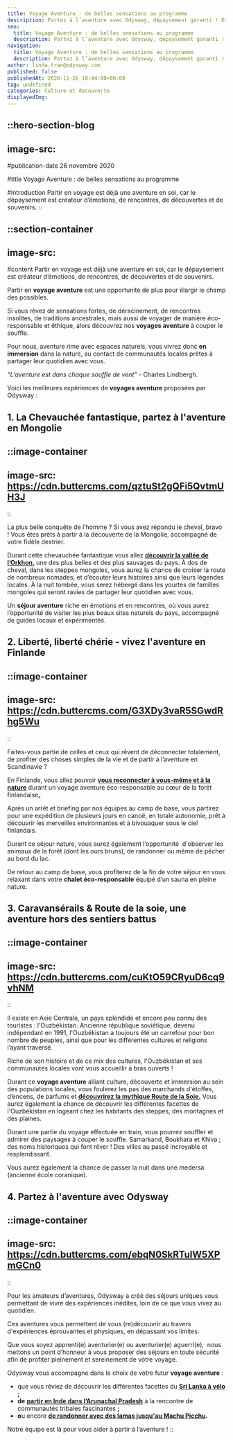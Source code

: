 ```yaml
---
title: Voyage Aventure : de belles sensations au programme
description: Partez à l’aventure avec Odysway, dépaysement garanti ! Expériences uniques et immersion avec les populations locales, c’est possible avec nos voyages aventure.
seo:
  title: Voyage Aventure : de belles sensations au programme
  description: Partez à l’aventure avec Odysway, dépaysement garanti ! Expériences uniques et immersion avec les populations locales, c’est possible avec nos voyages aventure.
navigation:
  title: Voyage Aventure : de belles sensations au programme
  description: Partez à l’aventure avec Odysway, dépaysement garanti ! Expériences uniques et immersion avec les populations locales, c’est possible avec nos voyages aventure.
author: linda.tran@odysway.com
published: false
publishedAt: 2020-11-26 10:44:00+00:00
tag: undefined
categories: Culture et decouverte
displayedImg: 
---
```


::hero-section-blog
---
image-src: 
---
#publication-date
26 novembre 2020

#title
Voyage Aventure : de belles sensations au programme

#introduction
Partir en voyage est déjà une aventure en soi, car le dépaysement est créateur d’émotions, de rencontres, de découvertes et de souvenirs.
::

::section-container
---
image-src: 
---
#content
Partir en voyage est déjà une aventure en soi, car le dépaysement est créateur d’émotions, de rencontres, de découvertes et de souvenirs.

Partir en **voyage aventure** est une opportunité de plus pour élargir le champ des possibles.

Si vous rêvez de sensations fortes, de déracinement, de rencontres insolites, de traditions ancestrales, mais aussi de voyager de manière éco-responsable et éthique, alors découvrez nos **voyages aventure** à couper le souffle.

Pour nous, aventure rime avec espaces naturels, vous vivrez donc **en immersion** dans la nature, au contact de communautés locales prêtes à partager leur quotidien avec vous.

_“L’aventure est dans chaque souffle de vent”_ - Charles Lindbergh.

Voici les meilleures expériences de **voyages aventure** proposées par Odysway :

## **1\. La Chevauchée fantastique, partez à l'aventure en Mongolie**

::image-container
---
image-src: https://cdn.buttercms.com/qztuSt2gQFi5QvtmUH3J
---
::

La plus belle conquête de l’homme ? Si vous avez répondu le cheval, bravo ! Vous êtes prêts à partir à la découverte de la Mongolie, accompagné de votre fidèle destrier.

Durant cette chevauchée fantastique vous allez [**découvrir la vallée de l’Orkhon,**](https://odysway.com/voyages/rencontre-nomades-mongolie?utm_source=SEO&utm_medium=BlogPost&utm_campaign=voyageaventure) une des plus belles et des plus sauvages du pays. À dos de cheval, dans les steppes mongoles, vous aurez la chance de croiser la route de nombreux nomades, et d’écouter leurs histoires ainsi que leurs légendes locales. À la nuit tombée, vous serez hébergé dans les yourtes de familles mongoles qui seront ravies de partager leur quotidien avec vous.

Un **séjour aventure** riche en émotions et en rencontres, où vous aurez l’opportunité de visiter les plus beaux sites naturels du pays, accompagné de guides locaux et expérimentés. 

## 2\. Liberté, liberté chérie - vivez l'aventure en Finlande

  
::image-container
---
image-src: https://cdn.buttercms.com/G3XDy3vaR5SGwdRhg5Wu
---
::

Faites-vous partie de celles et ceux qui rêvent de déconnecter totalement, de profiter des choses simples de la vie et de partir à l’aventure en Scandinavie ?

En Finlande, vous allez pouvoir [**vous reconnecter à vous-même et à la nature**](https://odysway.com/voyages/reconnexion-nature-finlande?utm_source=SEO&utm_medium=BlogPost&utm_campaign=voyageaventure) durant un voyage aventure éco-responsable au cœur de la forêt finlandaise[**.**](https://odysway.com/voyages/reconnexion-nature-finlande)

Après un arrêt et briefing par nos équipes au camp de base, vous partirez pour une expédition de plusieurs jours en canoë, en totale autonomie, prêt à découvrir les merveilles environnantes et à bivouaquer sous le ciel finlandais.

Durant ce séjour nature, vous aurez également l’opportunité  d'observer les animaux de la forêt (dont les ours bruns), de randonner ou même de pêcher au bord du lac.

De retour au camp de base, vous profiterez de la fin de votre séjour en vous relaxant dans votre **chalet éco-responsable** équipé d’un sauna en pleine nature.

  
  

## 3\. Caravansérails & Route de la soie, une aventure hors des sentiers battus

::image-container
---
image-src: https://cdn.buttercms.com/cuKtO59CRyuD6cq9vhNM
---
::

Il existe en Asie Centrale, un pays splendide et encore peu connu des touristes : l'Ouzbékistan. Ancienne république soviétique, devenu indépendant en 1991, l'Ouzbékistan a toujours été un carrefour pour bon nombre de peuples, ainsi que pour les différentes cultures et religions l’ayant traversé.

Riche de son histoire et de ce mix des cultures, l'Ouzbékistan et ses communautés locales vont vous accueillir à bras ouverts !

Durant ce **voyage aventure** alliant culture, découverte et immersion au sein des populations locales, vous foulerez les pas des marchands d'étoffes, d’encens, de parfums et [**découvrirez la mythique Route de la Soie.**](https://odysway.com/voyages/route-soie-ouzbekistan?utm_source=SEO&utm_medium=BlogPost&utm_campaign=voyageaventure) Vous aurez également la chance de découvrir les différentes facettes de l'Ouzbékistan en logeant chez les habitants des steppes, des montagnes et des plaines.

Durant une partie du voyage effectuée en train, vous pourrez souffler et admirer des paysages à couper le souffle. Samarkand, Boukhara et Khiva ; des noms historiques qui font rêver ! Des villes au passé incroyable et resplendissant.

Vous aurez également la chance de passer la nuit dans une medersa (ancienne école coranique).

## 4\. Partez à l'aventure avec Odysway

::image-container
---
image-src: https://cdn.buttercms.com/ebqN0SkRTulW5XPmGCn0
---
::

Pour les amateurs d’aventures, Odysway a créé des séjours uniques vous permettant de vivre des expériences inédites, loin de ce que vous vivez au quotidien.

Ces aventures vous permettent de vous (re)découvrir au travers d'expériences éprouvantes et physiques, en dépassant vos limites.

Que vous soyez apprenti(e) aventurier(e) ou aventurier(e) aguerri(e),  nous mettons un point d’honneur à vous proposer des séjours en toute sécurité afin de profiter pleinement et sereinement de votre voyage.

Odysway vous accompagne dans le choix de votre futur **voyage aventure** :

*   que vous rêviez de découvrir les différentes facettes du [**Sri Lanka à vélo**](https://odysway.com/voyages/voyage-velo-sri-lanka?utm_source=SEO&utm_medium=BlogPost&utm_campaign=voyageaventure) **;** 
*   **de** [**partir en Inde dans l’Arunachal Pradesh**](https://odysway.com/voyages/inde-arunachal-pradesh?utm_source=SEO&utm_medium=BlogPost&utm_campaign=voyageaventure) à la rencontre de communautés tribales fascinantes **;**
*   **o**u encore [**de randonner avec des lamas jusqu'au Machu Picchu**](https://odysway.com/voyages/trek-lamas-perou?utm_source=SEO&utm_medium=BlogPost&utm_campaign=voyageaventure)**.** 

Notre équipe est là pour vous aider à partir à l’aventure !
::
